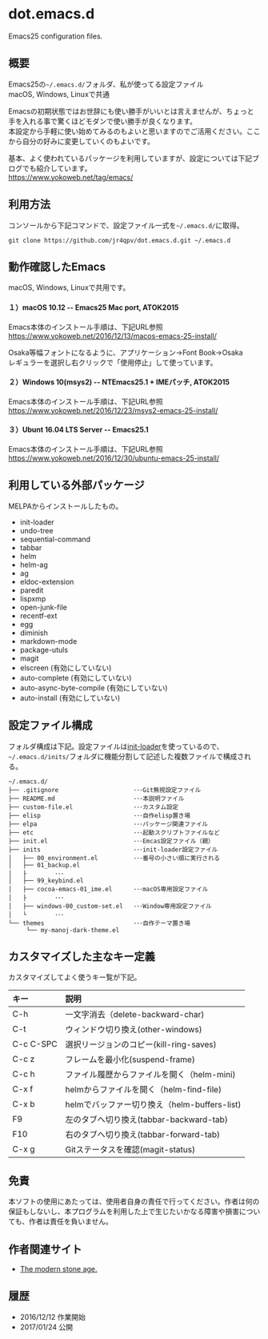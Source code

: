 dot.emacs.d
============
Emacs25 configuration files.

概要
----
Emacs25の`~/.emacs.d/`フォルダ、私が使ってる設定ファイル  
macOS, Windows, Linuxで共通

Emacsの初期状態ではお世辞にも使い勝手がいいとは言えませんが、ちょっと手を入れる事で驚くほどモダンで使い勝手が良くなります。  
本設定から手軽に使い始めてみるのもよいと思いますのでご活用ください。ここから自分の好みに変更していくのもよいです。

基本、よく使われているパッケージを利用していますが、設定については下記ブログでも紹介しています。  
<https://www.yokoweb.net/tag/emacs/>

利用方法
---------
コンソールから下記コマンドで、設定ファイル一式を`~/.emacs.d/`に取得。

```
git clone https://github.com/jr4qpv/dot.emacs.d.git ~/.emacs.d
```

動作確認したEmacs
-------------------
macOS, Windows, Linuxで共用です。

#### １）macOS 10.12 -- Emacs25 Mac port, ATOK2015
Emacs本体のインストール手順は、下記URL参照  
<https://www.yokoweb.net/2016/12/13/macos-emacs-25-install/>

Osaka等幅フォントになるように、アプリケーション→Font Book→Osaka  
レギュラーを選択し右クリックで「使用停止」して使っています。

#### ２）Windows 10(msys2) -- NTEmacs25.1 + IMEパッチ, ATOK2015
Emacs本体のインストール手順は、下記URL参照  
<https://www.yokoweb.net/2016/12/23/msys2-emacs-25-install/>

#### ３）Ubunt 16.04 LTS Server -- Emacs25.1
Emacs本体のインストール手順は、下記URL参照  
<https://www.yokoweb.net/2016/12/30/ubuntu-emacs-25-install/>

利用している外部パッケージ
-----------------------------
MELPAからインストールしたもの。

* init-loader
* undo-tree
* sequential-command
* tabbar
* helm
* helm-ag
* ag
* eldoc-extension
* paredit
* lispxmp
* open-junk-file
* recentf-ext
* egg
* diminish
* markdown-mode
* package-utuls
* magit
* elscreen  (有効にしていない)
* auto-complete  (有効にしていない)
* auto-async-byte-compile  (有効にしていない)
* auto-install  (有効にしていない)

設定ファイル構成
------------------
フォルダ構成は下記。設定ファイルは[init-loader](https://www.yokoweb.net/2017/01/08/emacs-init-loader/)を使っているので、`~/.emacs.d/inits/`フォルダに機能分割して記述した複数ファイルで構成される。

```
~/.emacs.d/
├── .gitignore                     ･･･Git無視設定ファイル
├── README.md                      ･･･本説明ファイル 
├── custom-file.el                 ･･･カスタム設定
├── elisp                          ･･･自作elisp置き場
├── elpa                           ･･･パッケージ関連ファイル
├── etc                            ･･･起動スクリプトファイルなど
├── init.el                        ･･･Emcas設定ファイル（親）
├── inits                          ･･･init-loader設定ファイル
│   ├── 00_environment.el          ･･･番号の小さい順に実行される
│   ├── 01_backup.el
│   ├        ･･･
│   ├── 99_keybind.el
│   ├── cocoa-emacs-01_ime.el      ･･･macOS専用設定ファイル
│   ├        ･･･
│   ├── windows-00_custom-set.el   ･･･Window専用設定ファイル
│   └        ･･･
└── themes                         ･･･自作テーマ置き場
     └── my-manoj-dark-theme.el
```

カスタマイズした主なキー定義
-------------------------------
カスタマイズしてよく使うキー覧が下記。

|キー      | 説明                                           |
|:---------|:-----------------------------------------------|
|C-h       |一文字消去（delete-backward-char)               |
|C-t       |ウィンドウ切り換え(other-windows)               |
|C-c C-SPC |選択リージョンのコピー(kill-ring-saves)         |
|C-c z     |フレームを最小化(suspend-frame)                 |
|C-c h     |ファイル履歴からファイルを開く（helm-mini)      |
|C-x f     |helmからファイルを開く（helm-find-file)         |
|C-x b     |helmでバッファー切り換え（helm-buffers-list)    |
|F9        |左のタブへ切り換え(tabbar-backward-tab)         |
|F10       |右のタブへ切り換え(tabbar-forward-tab)          |
|C-x g     |Gitステータスを確認(magit-status)               |

免責
----
本ソフトの使用にあたっては、使用者自身の責任で行ってください。作者は何の保証もしないし、本プログラムを利用した上で生じたいかなる障害や損害についても、作者は責任を負いません。

作者関連サイト
---------------
* [The modern stone age.](https://www.yokoweb.net/)

履歴
----
* 2016/12/12 作業開始
* 2017/01/24 公開
